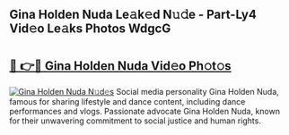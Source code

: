 ## Gina Holden Nuda Le𝚊k𝚎d N𝚞𝚍e - Part-Ly4 Vid𝚎o Le𝚊ks Photos WdgcG

# <h2><a href="http://fbbhvz.evod.top/?m=Gina+Holden+Nuda">🔗 👉🔴 Gina Holden Nuda Vid𝚎o Ph𝚘t𝚘s</a></h2>

[![Gina Holden Nuda N𝚞d𝚎s](https://i.imgur.com/8V9OHl7.gif)](http://fbbhvz.evod.top/?m=Gina+Holden+Nuda)
Social media personality Gina Holden Nuda, famous for sharing lifestyle and dance content, including dance performances and vlogs. Passionate advocate Gina Holden Nuda, known for their unwavering commitment to social justice and human rights. 
